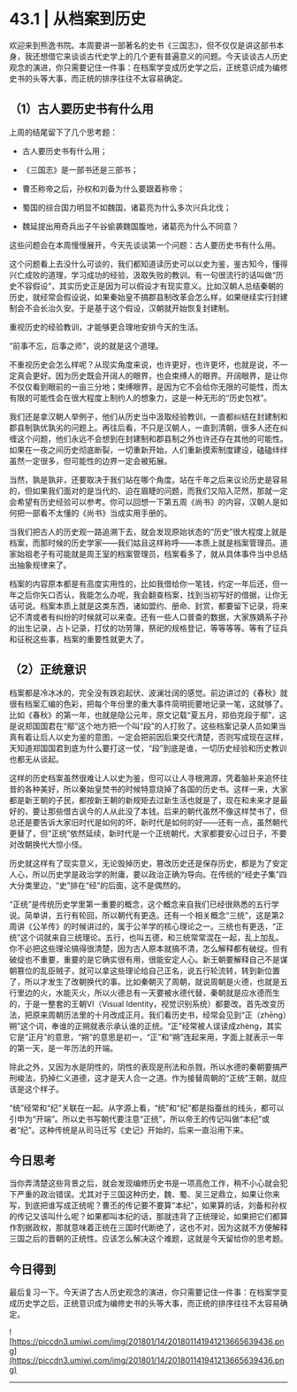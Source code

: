 # 43.1 | 从档案到历史

欢迎来到熊逸书院。本周要讲一部著名的史书《三国志》，但不仅仅是讲这部书本身，我还想借它来谈谈古代史学上的几个更有普遍意义的问题。今天谈谈古人历史观念的演进，你只需要记住一件事：在档案学变成历史学之后，正统意识成为编修史书的头等大事，而正统的排序往往不太容易确定。

## （1）古人要历史书有什么用

上周的结尾留下了几个思考题：

* 古人要历史书有什么用；

* 《三国志》是一部书还是三部书；

* 曹丕称帝之后，孙权和刘备为什么要跟着称帝；

* 蜀国的综合国力明显不如魏国，诸葛亮为什么多次兴兵北伐；

* 魏延提出用奇兵出子午谷偷袭魏国腹地，诸葛亮为什么不同意？

这些问题会在本周慢慢展开，今天先谈谈第一个问题：古人要历史书有什么用。

这个问题看上去没什么可谈的，我们都知道读历史可以以史为鉴，鉴古知今，懂得兴亡成败的道理，学习成功的经验，汲取失败的教训。有一句很流行的话叫做“历史不容假设”，其实历史正是因为可以假设才有现实意义。比如汉朝人总结秦朝的历史，就经常会假设说，如果秦始皇不搞郡县制改革会怎么样，如果继续实行封建制会不会长治久安。于是基于这个假设，汉朝就开始恢复封建制。

重视历史的经验教训，才能够更合理地安排今天的生活。

“前事不忘，后事之师”，说的就是这个道理。

不重视历史会怎么样呢？从现实角度来说，也许更好，也许更坏，也就是说，不一定真会更好。因为历史既会开阔人的眼界，也会束缚人的眼界。开阔眼界，是让你不仅仅看到眼前的一亩三分地；束缚眼界，是因为它不会给你无限的可能性，而太有限的可能性会在很大程度上制约人的想象力，这是一种无形的“历史包袱”。

我们还是拿汉朝人举例子，他们从历史当中汲取经验教训，一直都纠结在封建制和郡县制孰优孰劣的问题上。再往后看，不只是汉朝人，一直到清朝，很多人还在纠缠这个问题，他们永远不会想到在封建制和郡县制之外也许还存在其他的可能性。如果在一夜之间历史彻底断裂，一切重新开始，人们重新摸索制度建设，磕磕绊绊虽然一定很多，但可能性的边界一定会被拓展。

当然，孰是孰非，还要取决于我们站在哪个角度。站在千年之后来议论历史是容易的，但如果我们面对的是当代的、迫在眉睫的问题，而我们又陷入茫然，那就一定会希望有历史经验可以参考。你可以回想一下第五周《尚书》的内容，汉朝人是如何把一部看不太懂的《尚书》当成实用手册的。

当我们把古人的历史观一路追溯下去，就会发现原始状态的“历史”很大程度上就是档案，而那时候的历史学家——我们姑且这样称呼——本质上就是档案管理员。道家始祖老子有可能就是周王室的档案管理员，档案看多了，就从具体事件当中总结出抽象规律来了。

档案的内容原本都是有高度实用性的，比如我借给你一笔钱，约定一年后还，但一年之后你矢口否认，我能怎么办呢，我会翻查档案，找到当初写好的借据，让你无话可说。档案本质上就是这类东西，诸如盟约、册命、封赏，都要留下记录，将来记不清或者有纠纷的时候就可以来查。还有一些人口普查的数据，大家族嫡系子孙的出生记录，占卜记录，打仗的功劳簿，祭祀的规格登记，等等等等。等有了征兵和征税这些事，档案的重要性就更大了。

## （2）正统意识

档案都是冷冰冰的，完全没有跌宕起伏、波澜壮阔的感觉。前边讲过的《春秋》就很有档案汇编的色彩，把每个年份里的重大事件简明扼要地记录一笔，这就够了。比如《春秋》的第一年，也就是隐公元年，原文记载“夏五月，郑伯克段于鄢”，这是说郑国国君在“鄢”这个地方把一个叫“段”的人打败了。这些档案记录人员如果当真有着让后人以史为鉴的意图，一定会把前因后果交代清楚，否则写成现在这样，天知道郑国国君到底为什么要打这一仗，“段”到底是谁，一切历史经验和历史教训也都无从谈起。

这样的历史档案虽然很难让人以史为鉴，但可以让人寻根溯源，凭着脑补来追怀往昔的各种美好，所以秦始皇焚书的时候特意烧掉了各国的历史书。这样一来，大家都是新王朝的子民，都按新王朝的新规矩去过新生活也就是了，现在和未来才是最好的，要让那些借古讽今的人从此没了本钱。后来的朝代虽然不像这样焚书了，但总还是要告诉大家旧时代是如何的坏，新时代是如何的好——还有一点，虽然朝代更替了，但“正统”依然延续，新时代是一个正统朝代，大家都要安心过日子，不要对改朝换代大惊小怪。

历史就这样有了现实意义，无论毁掉历史，篡改历史还是保存历史，都是为了安定人心，所以历史学是政治学的附庸，要以政治正确为导向。在传统的“经史子集”四大分类里边，“史”排在“经”的后面，这不是偶然的。

“正统”是传统历史学里第一重要的概念，这个概念来自我们已经很熟悉的五行学说。简单讲，五行有轮回，所以朝代有更迭。还有一个相关概念“三统”，这是第2周讲《公羊传》的时候讲过的，属于公羊学的核心理论之一。三统也有更迭，“正统”这个词就来自三统理论。五行，也叫五德，和三统常常混在一起，乱上加乱。你不必把这些理论搞得很清楚，因为古人原本就搞不清，怎么解释都有破绽。但有破绽也不重要，重要的是它确实很有用，很能安定人心。新王朝要解释自己不是谋朝篡位的乱臣贼子，就可以拿这些理论给自己正名，说五行轮流转，转到新位置了，所以才发生了改朝换代的事。比如秦朝灭了周朝，就说周朝是火德，也就是五行里边的火，水能灭火，所以火德总有一天要被水德代替，秦朝就是应水德而生的，于是一整套的王朝VI（Visual Identity，视觉识别系统）都要改。首先改变历法，把原来周朝历法里的十月改成正月。我们看历史书，经常会见到“正（zhēng）朔”这个词，奉谁的正朔就表示承认谁的正统。“正”经常被人误读成zhèng，其实它是“正月”的意思，“朔”的意思是初一，“正”和“朔”连起来用，字面上就表示一年的第一天，是一年历法的开端。

除此之外，又因为水是阴性的，阴性的表现是刑法和杀戮，所以水德的秦朝要搞严刑峻法，扔掉仁义道德，这才是天人合一之道。作为接替周朝的“正统”王朝，就应该是这个样子。

“统”经常和“纪”关联在一起。从字源上看，“统”和“纪”都是指蚕丝的线头，都可以引申为“开端”。所以史书写朝代要注意“正统”，所以帝王的传记叫做“本纪”或者“纪”。这种传统是从司马迁写《史记》开始的，后来一直沿用下来。

## 今日思考

当你弄清楚这些背景之后，就会发现编修历史书是一项高危工作，稍不小心就会犯下严重的政治错误。尤其对于三国这种历史，魏、蜀、吴三足鼎立，如果让你来写，到底把谁写成正统呢？曹丕的传记要不要算“本纪”，如果算的话，刘备和孙权的传记又该叫什么呢？如果都叫本纪的话，那就违背了正统理论，如果把它们都算作割据政权，那就意味着正统在三国时代断绝了，这也不对，因为这就不方便解释三国之后的晋朝的正统性。应该怎么解决这个难题，这就是今天留给你的思考题。

## 今日得到

最后复习一下。今天讲了古人历史观念的演进，你只需要记住一件事：在档案学变成历史学之后，正统意识成为编修史书的头等大事，而正统的排序往往不太容易确定。

![https://piccdn3.umiwi.com/img/201801/14/201801141941213665639436.png](https://piccdn3.umiwi.com/img/201801/14/201801141941213665639436.png)

---
